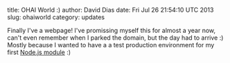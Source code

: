 title: OHAI World :)
author: David Dias
date: Fri Jul 26 21:54:10 UTC 2013
slug: ohaiworld
category: updates

Finally I've a webpage! I've promissing myself this for almost a year now, can't even remember when I parked the domain, but the day had to arrive :) Mostly because I wanted to have a a test production environment for my first <a href="https://npmjs.org/">Node.js module</a> :)

